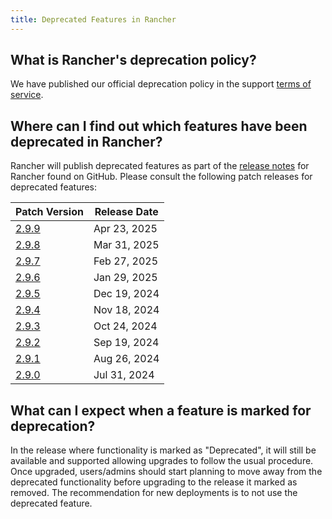 ```yaml
---
title: Deprecated Features in Rancher
---
```


<head>
  <link rel="canonical" href="https://ranchermanager.docs.rancher.com/faq/deprecated-features"/>
</head>

## What is Rancher's deprecation policy?

We have published our official deprecation policy in the support [terms of service](https://rancher.com/support-maintenance-terms).

## Where can I find out which features have been deprecated in Rancher?

Rancher will publish deprecated features as part of the [release notes](https://github.com/rancher/rancher/releases) for Rancher found on GitHub. Please consult the following patch releases for deprecated features:

| Patch Version |  Release Date |
|---------------|---------------|
| [2.9.9](https://github.com/rancher/rancher/releases/tag/v2.9.9) | Apr 23, 2025 |
| [2.9.8](https://github.com/rancher/rancher/releases/tag/v2.9.8) | Mar 31, 2025 |
| [2.9.7](https://github.com/rancher/rancher/releases/tag/v2.9.7) | Feb 27, 2025 |
| [2.9.6](https://github.com/rancher/rancher/releases/tag/v2.9.6) | Jan 29, 2025 |
| [2.9.5](https://github.com/rancher/rancher/releases/tag/v2.9.5) | Dec 19, 2024 |
| [2.9.4](https://github.com/rancher/rancher/releases/tag/v2.9.4) | Nov 18, 2024 |
| [2.9.3](https://github.com/rancher/rancher/releases/tag/v2.9.3) | Oct 24, 2024 |
| [2.9.2](https://github.com/rancher/rancher/releases/tag/v2.9.2) | Sep 19, 2024 |
| [2.9.1](https://github.com/rancher/rancher/releases/tag/v2.9.1) | Aug 26, 2024 |
| [2.9.0](https://github.com/rancher/rancher/releases/tag/v2.9.0) | Jul 31, 2024 |

## What can I expect when a feature is marked for deprecation?

In the release where functionality is marked as "Deprecated", it will still be available and supported allowing upgrades to follow the usual procedure. Once upgraded, users/admins should start planning to move away from the deprecated functionality before upgrading to the release it marked as removed. The recommendation for new deployments is to not use the deprecated feature.
